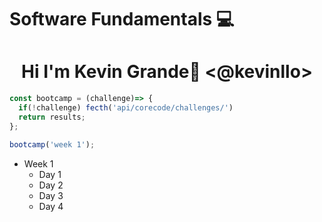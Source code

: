 # Software Fundamentals 💻 


# <center>Hi I'm Kevin Grande🚀 <@kevinllo> 
</center>








```js
const bootcamp = (challenge)=> {
  if(!challenge) fecth('api/corecode/challenges/')
  return results;
}; 

bootcamp('week 1');
```
  - Week 1
    - Day 1 
    - Day 2
    - Day 3
    - Day 4

